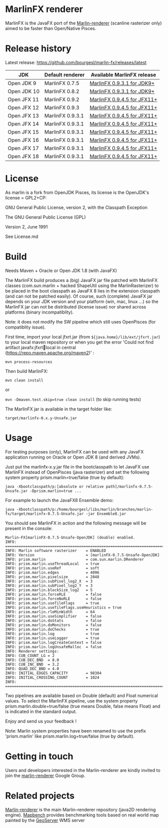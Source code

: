 MarlinFX renderer
=================

MarlinFX is the JavaFX port of the [Marlin-renderer](https://github.com/bourgesl/marlin-renderer) (scanline rasterizer only) aimed to be faster than Open/Native Pisces.

Release history
===============

Latest release: https://github.com/bourgesl/marlin-fx/releases/latest

| JDK | Default renderer | Available MarlinFX release |
| --- | --- | --- |
| Open JDK 9  | MarlinFX 0.7.5 | [MarlinFX 0.9.3.1 for JDK9+](https://github.com/bourgesl/marlin-fx/releases/tag/v0.9.3.1) |
| Open JDK 10 | MarlinFX 0.8.2 | [MarlinFX 0.9.3.1 for JDK9+](https://github.com/bourgesl/marlin-fx/releases/tag/v0.9.3.1) |
| Open JFX 11 | MarlinFX 0.9.2 | [MarlinFX 0.9.4.5 for JFX11+](https://github.com/bourgesl/marlin-fx/releases/tag/v0.9.4.5) |
| Open JFX 12 | MarlinFX 0.9.3 | [MarlinFX 0.9.4.5 for JFX11+](https://github.com/bourgesl/marlin-fx/releases/tag/v0.9.4.5) |
| Open JFX 13 | MarlinFX 0.9.3.1 | [MarlinFX 0.9.4.5 for JFX11+](https://github.com/bourgesl/marlin-fx/releases/tag/v0.9.4.5) |
| Open JFX 14 | MarlinFX 0.9.3.1 | [MarlinFX 0.9.4.5 for JFX11+](https://github.com/bourgesl/marlin-fx/releases/tag/v0.9.4.5) |
| Open JFX 15 | MarlinFX 0.9.3.1 | [MarlinFX 0.9.4.5 for JFX11+](https://github.com/bourgesl/marlin-fx/releases/tag/v0.9.4.5) |
| Open JFX 16 | MarlinFX 0.9.3.1 | [MarlinFX 0.9.4.5 for JFX11+](https://github.com/bourgesl/marlin-fx/releases/tag/v0.9.4.5) |
| Open JFX 17 | MarlinFX 0.9.3.1 | [MarlinFX 0.9.4.5 for JFX11+](https://github.com/bourgesl/marlin-fx/releases/tag/v0.9.4.5) |
| Open JFX 18 | MarlinFX 0.9.3.1 | [MarlinFX 0.9.4.5 for JFX11+](https://github.com/bourgesl/marlin-fx/releases/tag/v0.9.4.5) |


License
=======

As marlin is a fork from OpenJDK Pisces, its license is the OpenJDK's license = GPL2+CP:

GNU General Public License, version 2,
with the Classpath Exception

The GNU General Public License (GPL)

Version 2, June 1991

See License.md

Build
=====

Needs Maven + Oracle or Open JDK 1.8 (with JavaFX)

The MarlinFX build produces a (big) JavaFX jar file patched with MarlinFX classes (com.sun.marlin + hacked ShapeUtil using the MarlinRasterizer) to be placed in the boot classpath as JavaFX 8 lies in the extension classpath (and can not be patched easily). Of course, such (complete) JavaFX jar depends on your JDK version and your platform (win, mac, linux ...) so the MarlinFX jar can not be distributed (license issue) nor shared across platforms (binary incompatiblity).

Note: it does not modify the SW pipeline which still uses OpenPisces (for compatiblity issue).

First time, import your local jfxrt.jar (from ``${java.home}/lib/ext/jfxrt.jar``) to your local maven repository or when you get the error 'Could not find artifact javafx:jfxrt:jar:local in central (https://repo.maven.apache.org/maven2)' :

``mvn process-resources``

Then build MarlinFX:

``mvn clean install``

or

``mvn -Dmaven.test.skip=true clean install`` (to skip running tests)

The MarlinFX jar is available in the target folder like:

``target/marlinfx-0.x.y-Unsafe.jar``


Usage
=====

For testing purposes (only), MarlinFX can be used with any JavaFX application running on Oracle or Open JDK 8 (and derived JVMs).

Just put the marlinfx-x.y.jar file in the bootclasspath to let JavaFX use MarlinFX instead of OpenPisces (java rasterizer) and set the following system property prism.marlin=true/false (true by default):

``java -Xbootclasspath/p:[absolute or relative path]/marlinfx-0.7.5-Unsafe.jar -Dprism.marlin=true ...``

For example to launch the JavaFX8 Ensemble demo:

``java -Xbootclasspath/p:/home/bourgesl/libs/marlin/branches/marlin-fx/target/marlinfx-0.7.5-Unsafe.jar -jar Ensemble8.jar``

You should see MarlinFX in action and the following message will be present in the console:
```
Marlin-FX[marlinFX-0.7.5-Unsafe-OpenJDK] (double) enabled.
INFO: ===============================================================================
INFO: Marlin software rasterizer    = ENABLED
INFO: Version                       = [marlinFX-0.7.5-Unsafe-OpenJDK]
INFO: prism.marlin                  = com.sun.marlin.DRenderer
INFO: prism.marlin.useThreadLocal   = true
INFO: prism.marlin.useRef           = soft
INFO: prism.marlin.edges            = 4096
INFO: prism.marlin.pixelsize        = 2048
INFO: prism.marlin.subPixel_log2_X  = 3
INFO: prism.marlin.subPixel_log2_Y  = 3
INFO: prism.marlin.blockSize_log2   = 5
INFO: prism.marlin.forceRLE         = false
INFO: prism.marlin.forceNoRLE       = false
INFO: prism.marlin.useTileFlags     = true
INFO: prism.marlin.useTileFlags.useHeuristics = true
INFO: prism.marlin.rleMinWidth      = 64
INFO: prism.marlin.useSimplifier    = false
INFO: prism.marlin.doStats          = false
INFO: prism.marlin.doMonitors       = false
INFO: prism.marlin.doChecks         = true
INFO: prism.marlin.log              = true
INFO: prism.marlin.useLogger        = true
INFO: prism.marlin.logCreateContext = false
INFO: prism.marlin.logUnsafeMalloc  = false
INFO: Renderer settings:
INFO: CUB_COUNT_LG = 2
INFO: CUB_DEC_BND  = 8.0
INFO: CUB_INC_BND  = 3.2
INFO: QUAD_DEC_BND = 4.0
INFO: INITIAL_EDGES_CAPACITY        = 98304
INFO: INITIAL_CROSSING_COUNT        = 1024
INFO: ===============================================================================
```
Two pipelines are available based on Double (default) and Float numerical values. To select the MarlinFX pipeline, use the system property prism.marlin.double=true/false (true means Double, false means Float) and is indicated in the standard output.


Enjoy and send us your feedback !

Note: Marlin system properties have been renamed to use the prefix 'prism.marlin' like prism.marlin.log=true/false (true by default).


Getting in touch
================

Users and developers interested in the Marlin-renderer are kindly invited to join the [marlin-renderer](https://groups.google.com/forum/#!forum/marlin-renderer) Google Group.


Related projects
===============

[Marlin-renderer](https://github.com/bourgesl/marlin-renderer) is the main Marlin-renderer repository (java2D rendering engine).
[Mapbench](https://github.com/bourgesl/mapbench) provides benchmarking tools based on real world map painted by the [GeoServer](http://geoserver.org/) WMS server
